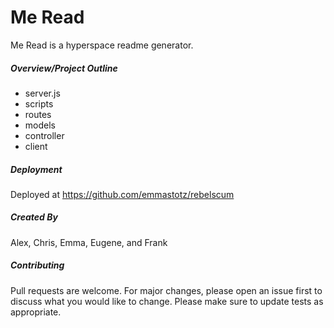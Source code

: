 # Me Read
Me Read is a hyperspace readme generator.

##### Overview/Project Outline
* server.js
* scripts
* routes
* models
* controller
* client

##### Deployment
Deployed at https://github.com/emmastotz/rebelscum

##### Created By
Alex, Chris, Emma, Eugene, and Frank

##### Contributing
Pull requests are welcome. For major changes, please open an issue first to discuss what you would like to change.
Please make sure to update tests as appropriate.